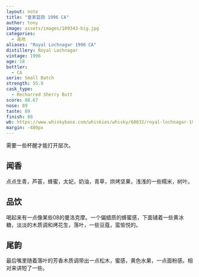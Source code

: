 ```yaml
---
layout: note
title: "皇家蓝勋 1996 CA"
author: tony
image: assets/images/109343-big.jpg
categories:
  - 高地
aliases: "Royal Lochnagar 1996 CA"
distillery: Royal Lochnagar
vintage: 1996
age: 18
bottler:
  - CA
serie: Small Batch
strength: 55.9
cask_type:
  - Recharred Sherry Butt
score: 88.67
nose: 89
taste: 89
finish: 88
wb: https://www.whiskybase.com/whiskies/whisky/68832/royal-lochnagar-1996-ca
margin: -480px
---
```

需要一些杯醒才能打开层次。

## 闻香
点点生青，芦荟，蜂蜜，太妃，奶油，青草，烘烤坚果，浅浅的一些糯米，树叶。

## 品饮
喝起来有一点像某些08的曼洛克摩。一个偏蜡质的蜂蜜感，下面铺着一些黄冰糖，淡淡的木质调和烤花生，落叶，一些豆蔻，蛮愉悦的。

## 尾韵
最后嘴里随着落叶的芳香木质调带出一点松木，蜜感，黄色水果，一点面粉感。相对来讲短了一些。
